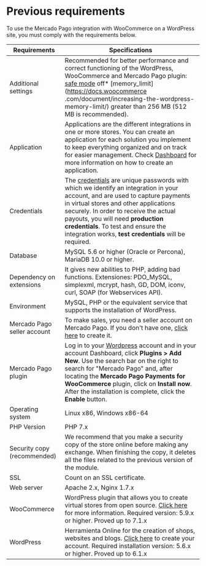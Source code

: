 # Previous requirements

To use the Mercado Pago integration with WooCommerce on a WordPress site, you must comply with the requirements below.

| Requirements | Specifications |
|---|---|
| Additional settings | Recommended for better performance and correct functioning of the WordPress, WooCommerce and Mercado Pago plugin: [safe mode](https://wordpress.org/plugins/safe-mode/) off* [memory_limit](https://docs.woocommerce .com/document/increasing-the-wordpress-memory-limit/) greater than 256 MB (512 MB is recommended). |
| Application | Applications are the different integrations in one or more stores. You can create an application for each solution you implement to keep everything organized and on track for easier management. Check [Dashboard](/developers/en/docs/woocommerce/additional-content/dashboard/introduction) for more information on how to create an application. |
| Credentials | The [credentials](/developers/en/guides/additional-content/credentials/credentials) are unique passwords with which we identify an integration in your account, and are used to capture payments in virtual stores and other applications securely. In order to receive the actual payouts, you will need **production credentials**. To test and ensure the integration works, **test credentials** will be required. |
| Database | MySQL 5.6 or higher (Oracle or Percona), MariaDB 10.0 or higher. |
| Dependency on extensions | It gives new abilities to PHP, adding bad functions. Extensiones: PDO_MySQL, simplexml, mcrypt, hash, GD, DOM, iconv, curl, SOAP (for Webservices API). |
| Environment | MySQL, PHP or the equivalent service that supports the installation of WordPress. |
| Mercado Pago seller account | To make sales, you need a seller account on Mercado Pago. If you don't have one, [click here](https://www.mercadopago[FAKER][URL][DOMAIN]/hub/registration/landing) to create it. |
| Mercado Pago plugin | Log in to your [Wordpress](https://wordpress.com/) account and in your account Dashboard, click **Plugins > Add New**. Use the search bar on the right to search for "Mercado Pago" and, after locating the **Mercado Pago Payments for WooCommerce** plugin, click on **Install now**. After the installation is complete, click the **Enable** button.| If you have problems installing the module and need to contact our support, it is possible that you will be asked to perform the [installation manually](/developers/en/docs/woocommerce/how-tos/install-module-manually). Always keep the plugin up to date with the latest version to ensure data security and integration operation. |
| Operating system | Linux x86, Windows x86-64 |
| PHP Version | PHP 7.x |
| Security copy (recommended) | We recommend that you make a security copy of the store online before making any exchange. When finishing the copy, it deletes all the files related to the previous version of the module. |
| SSL | Count on an SSL certificate. |
| Web server | Apache 2.x, Nginx 1.7.x |
| WooCommerce | WordPress plugin that allows you to create virtual stores from open source. [Click here](https://woocommerce.com/es-es/woocommerce-features/) for more information. Required version: 5.9.x or higher. Proved up to 7.1.x |
| WordPress | Herramienta Online for the creation of shops, websites and blogs. [Click here](https://es.wordpress.org/) to create your account. Required installation version: 5.6.x or higher. Proved up to 6.1.x |